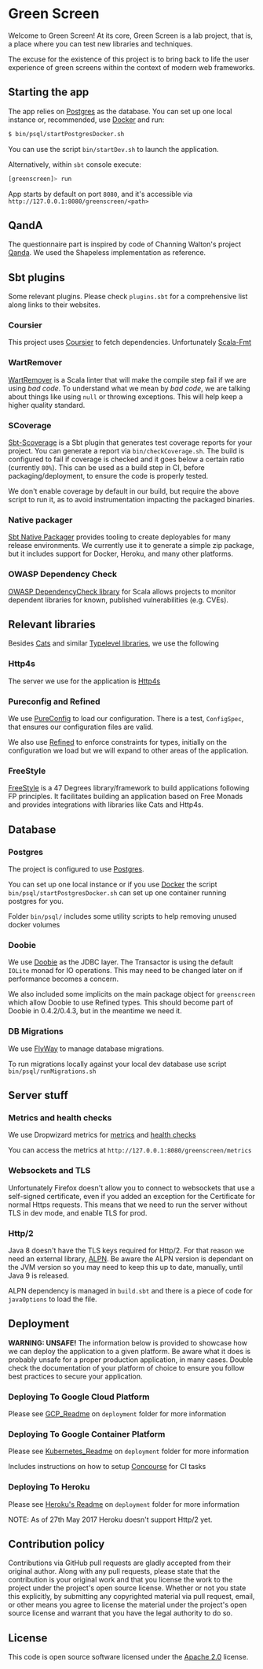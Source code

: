 # Green Screen 

Welcome to Green Screen! At its core, Green Screen is a lab project, that is, a place where you can test new 
libraries and techniques. 

The excuse for the existence of this project is to bring back to life the user experience of green screens within 
the context of modern web frameworks.


## Starting the app

The app relies on [Postgres](https://www.postgresql.org/) as the database. You can set up one local instance or, recommended,
use [Docker](https://www.docker.com/) and run:

```bash
$ bin/psql/startPostgresDocker.sh
```

You can use the script `bin/startDev.sh` to launch the application.

Alternatively, within `sbt` console execute:

```bash
[greenscreen]> run
```

App starts by default on port `8080`, and it's accessible via `http://127.0.0.1:8080/greenscreen/<path>`

## QandA

The questionnaire part is inspired by code of Channing Walton's project [Qanda](https://github.com/channingwalton/qanda).
We used the Shapeless implementation as reference.

## Sbt plugins

Some relevant plugins. Please check `plugins.sbt` for a comprehensive list along links to their websites.

### Coursier

This project uses [Coursier](https://github.com/alexarchambault/coursier) to fetch dependencies. Unfortunately [Scala-Fmt]()

### WartRemover

[WartRemover](http://www.wartremover.org/doc/install-setup.html) is a Scala linter that will make the compile step fail if
we are using *bad code*. To understand what we mean by *bad code*, we are talking about things like using `null` or throwing
exceptions. This will help keep a higher quality standard.

### SCoverage

[Sbt-Scoverage](https://github.com/scoverage/sbt-scoverage) is a Sbt plugin that generates test coverage reports for your project.
You can generate a report via `bin/checkCoverage.sh`. The build is configured to fail if coverage is checked and it goes below
a certain ratio (currently `80%`). This can be used as a build step in CI, before packaging/deployment, to ensure the code is
properly tested.

We don't enable coverage by default in our build, but require the above script to run it, as to avoid instrumentation impacting
the packaged binaries.

### Native packager

[Sbt Native Packager](https://github.com/sbt/sbt-native-packager) provides tooling to create deployables for many release environments.
We currently use it to generate a simple zip package, but it includes support for Docker, Heroku, and many other platforms.

### OWASP Dependency Check
 
[OWASP DependencyCheck library](https://github.com/albuch/sbt-dependency-check) for Scala allows projects to monitor dependent libraries
for known, published vulnerabilities (e.g. CVEs).


## Relevant libraries

Besides [Cats](http://typelevel.org/cats/) and similar [Typelevel libraries](http://typelevel.org/projects/), we use the following

### Http4s

The server we use for the application is [Http4s](http://http4s.org/)

### Pureconfig and Refined

We use [PureConfig](https://github.com/melrief/pureconfig) to load our configuration. There is a test, `ConfigSpec`, that 
ensures our configuration files are valid.

We also use [Refined](https://github.com/fthomas/refined) to enforce constraints for types, initially on the configuration 
we load but we will expand to other
areas of the application.

### FreeStyle

[FreeStyle](http://frees.io/) is a 47 Degrees library/framework to build applications following FP principles. It facilitates
building an application based on Free Monads and provides integrations with libraries like Cats and Http4s.

## Database

### Postgres

The project is configured to use [Postgres](https://www.postgresql.org/).

You can set up one local instance or if you use [Docker](https://www.docker.com/) the script `bin/psql/startPostgresDocker.sh`
can set up one container running postgres for you.

Folder `bin/psql/` includes some utility scripts to help removing unused docker volumes

### Doobie

We use [Doobie](https://github.com/tpolecat/doobie) as the JDBC layer. The Transactor is using the default `IOLite` monad
for IO operations. This may need to be changed later on if performance becomes a concern.

We also included some implicits on the main package object for `greenscreen` which allow Doobie to use Refined types. This
should become part of Doobie in 0.4.2/0.4.3, but in the meantime we need it.

### DB Migrations

We use [FlyWay](https://flywaydb.org/getstarted/why) to manage database migrations.

To run migrations locally against your local dev database use script `bin/psql/runMigrations.sh`

## Server stuff

### Metrics and health checks

We use Dropwizard metrics for [metrics](http://metrics.dropwizard.io/3.2.0/manual/core.html) and [health checks](http://metrics.dropwizard.io/3.2.0/manual/healthchecks.html)

You can access the metrics at `http://127.0.0.1:8080/greenscreen/metrics`

### Websockets and TLS

Unfortunately Firefox doesn't allow you to connect to websockets that use a self-signed certificate, even if you added
an exception for the Certificate for normal Https requests. This means that we need to run the server without TLS in dev 
mode, and enable TLS for prod. 

### Http/2

Java 8 doesn't have the TLS keys required for Http/2. For that reason we need an external library, [ALPN](https://eclipse.org/jetty/documentation/current/alpn-chapter.html#alpn-versions). 
Be aware the ALPN version is dependant on the JVM version so you may need to keep this up to date, manually,
until Java 9 is released.

ALPN dependency is managed in `build.sbt` and there is a piece of code for `javaOptions` to load the file. 


## Deployment

**WARNING: UNSAFE!** The information below is provided to showcase how we can deploy the application to a given platform.
Be aware what it does is probably unsafe for a proper production application, in many cases. Double check the documentation
of your platform of choice to ensure you follow best practices to secure your application.

###  Deploying To Google Cloud Platform

Please see [GCP_Readme](deployment/google_compute_engine/GCP_Readme.md) on `deployment` folder for more information

###  Deploying To Google Container Platform

Please see [Kubernetes_Readme](deployment/gcp_kubernetes/GCP_Kubernetes.md) on `deployment` folder for more information

Includes instructions on how to setup [Concourse](https://concourse.ci/index.html) for CI tasks

###  Deploying To Heroku

Please see [Heroku's Readme](deployment/heroku/Heroku.md) on `deployment` folder for more information

NOTE: As of 27th May 2017 Heroku doesn't support Http/2 yet. 

## Contribution policy ##

Contributions via GitHub pull requests are gladly accepted from their original author. Along with
any pull requests, please state that the contribution is your original work and that you license
the work to the project under the project's open source license. Whether or not you state this
explicitly, by submitting any copyrighted material via pull request, email, or other means you
agree to license the material under the project's open source license and warrant that you have the
legal authority to do so.

## License ##

This code is open source software licensed under the
[Apache 2.0](http://www.apache.org/licenses/LICENSE-2.0) license.
